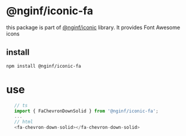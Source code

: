 # @nginf/iconic-fa

this package is part of [@nginf/iconic](https://iconic.nginf.dev) library. It provides Font Awesome icons

## install
`npm install @nginf/iconic-fa`

# use
```ts
   // ts
   import { FaChevronDownSolid } from '@nginf/iconic-fa';
   ...
   // html
   <fa-chevron-down-solid></fa-chevron-down-solid>
 ```
